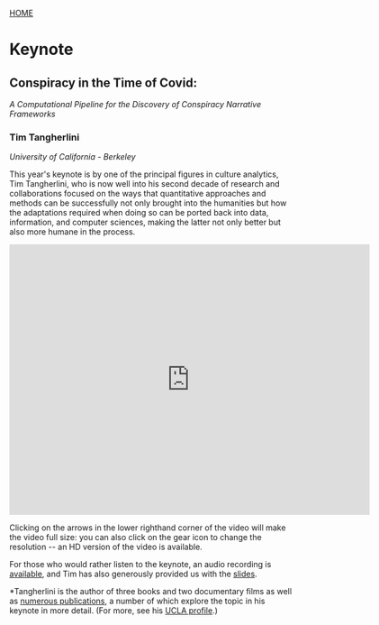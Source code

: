 [HOME](./readme.md)

# Keynote

## Conspiracy in the Time of Covid: <br />
*A Computational Pipeline for the Discovery of Conspiracy Narrative Frameworks*

### Tim Tangherlini 
*University of California - Berkeley*

This year's keynote is by one of the principal figures in culture analytics, Tim Tangherlini, who is now well into his second decade of research and collaborations focused on the ways that quantitative approaches and methods can be successfully not only brought into the humanities but how the adaptations required when doing so can be ported back into data, information, and computer sciences, making the latter not only better but also more humane in the process. 

<iframe src="https://player.vimeo.com/video/438917396" width="640" height="480" frameborder="0" allow="autoplay; fullscreen" allowfullscreen></iframe>

Clicking on the arrows in the lower righthand corner of the video will make the video full size: you can also click on the gear icon to change the resolution -- an HD version of the video is available.

For those who would rather listen to the keynote, an audio recording is [available][], and Tim has also generously provided us with the [slides][].

*Tangherlini is the author of three books and two documentary films as well as [numerous publications][], a number of which explore the topic in his keynote in more detail. (For more, see his [UCLA profile](https://scandinavian.ucla.edu/person/timothy-r-tangherlini/).)

[available]: ./media/Tangherlini_Keynote-audio.m4a
[slides]: ./media/Tangherlini_Keynote-audio.pdf
[numerous publications]: http://tango.bol.ucla.edu/publications/pubs.html